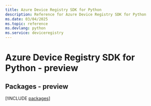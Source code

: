 ```yaml
---
title: Azure Device Registry SDK for Python
description: Reference for Azure Device Registry SDK for Python
ms.date: 03/04/2025
ms.topic: reference
ms.devlang: python
ms.service: deviceregistry
---
```

# Azure Device Registry SDK for Python - preview
## Packages - preview
[!INCLUDE [packages](device-registry-index.md)]